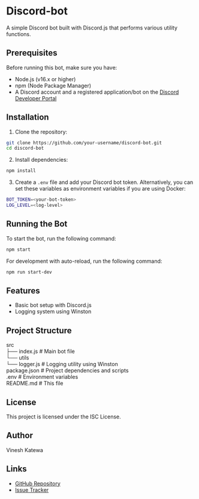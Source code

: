 # Discord-bot

A simple Discord bot built with Discord.js that performs various utility functions.

## Prerequisites

Before running this bot, make sure you have:

- Node.js (v16.x or higher)
- npm (Node Package Manager)
- A Discord account and a registered application/bot on the [Discord Developer Portal](https://discord.com/developers/applications)

## Installation

1. Clone the repository:

```bash
git clone https://github.com/your-username/discord-bot.git
cd discord-bot
```

2. Install dependencies:

```bash
npm install
```

3. Create a `.env` file and add your Discord bot token. Alternatively, you can set these variables as environment variables if you are using Docker:

```bash
BOT_TOKEN=<your-bot-token>
LOG_LEVEL=<log-level>
```

## Running the Bot

To start the bot, run the following command:

```bash
npm start
```

For development with auto-reload, run the following command:

```bash
npm run start-dev
```

## Features

- Basic bot setup with Discord.js
- Logging system using Winston

## Project Structure

src  
├── index.js         # Main bot file  
└── utils  
    └── logger.js    # Logging utility using Winston  
package.json          # Project dependencies and scripts  
.env                  # Environment variables  
README.md             # This file  

## License

This project is licensed under the ISC License.

## Author

Vinesh Katewa

## Links

- [GitHub Repository](https://github.com/Vinesh0299/Discord-bot)
- [Issue Tracker](https://github.com/Vinesh0299/Discord-bot/issues)
